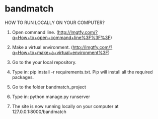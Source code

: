 # bandmatch

HOW TO RUN LOCALLY ON YOUR COMPUTER?

1) Open command line. (http://lmgtfy.com/?q=How+to+open+command+line%3F%3F%3F)

2) Make a virtual environment. (http://lmgtfy.com/?q=How+to+make+a+virtual+environment%3F)

3) Go to the your local repository.

4) Type in: pip install -r requirements.txt. Pip will install all the required packages.

5) Go to the folder bandmatch_project

6) Type in: python manage.py runserver

7) The site is now running locally on your computer at 127.0.0.1:8000/bandmatch